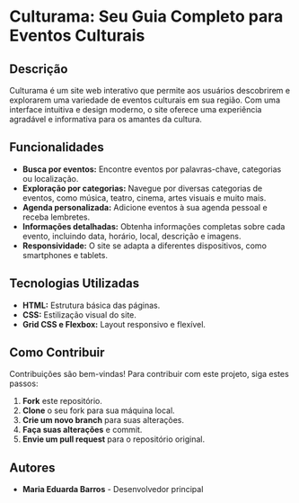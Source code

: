 # Culturama: Seu Guia Completo para Eventos Culturais

## Descrição
Culturama é um site web interativo que permite aos usuários descobrirem e explorarem uma variedade de eventos culturais em sua região. Com uma interface intuitiva e design moderno, o site oferece uma experiência agradável e informativa para os amantes da cultura.

## Funcionalidades
* **Busca por eventos:** Encontre eventos por palavras-chave, categorias ou localização.
* **Exploração por categorias:** Navegue por diversas categorias de eventos, como música, teatro, cinema, artes visuais e muito mais.
* **Agenda personalizada:** Adicione eventos à sua agenda pessoal e receba lembretes.
* **Informações detalhadas:** Obtenha informações completas sobre cada evento, incluindo data, horário, local, descrição e imagens.
* **Responsividade:** O site se adapta a diferentes dispositivos, como smartphones e tablets.

## Tecnologias Utilizadas
* **HTML:** Estrutura básica das páginas.
* **CSS:** Estilização visual do site.
* **Grid CSS e Flexbox:** Layout responsivo e flexível.

## Como Contribuir
Contribuições são bem-vindas! Para contribuir com este projeto, siga estes passos:

1. **Fork** este repositório.
2. **Clone** o seu fork para sua máquina local.
3. **Crie um novo branch** para suas alterações.
4. **Faça suas alterações** e commit.
5. **Envie um pull request** para o repositório original.


## Autores
* **Maria Eduarda Barros** - Desenvolvedor principal
